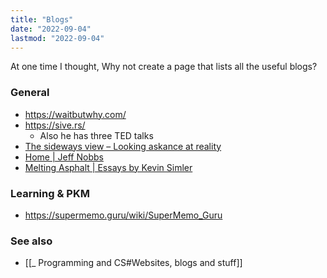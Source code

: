```yaml
---
title: "Blogs"
date: "2022-09-04"
lastmod: "2022-09-04"
---
```


At one time I thought, Why not create a page that lists all the useful blogs?

### General
- https://waitbutwhy.com/
- https://sive.rs/
	- Also he has three TED talks
- [The sideways view – Looking askance at reality](https://sideways-view.com/)
- [Home | Jeff Nobbs](https://www.jeffnobbs.com/)
- [Melting Asphalt | Essays by Kevin Simler](https://meltingasphalt.com/)

### Learning & PKM
- https://supermemo.guru/wiki/SuperMemo_Guru

### See also
- [[_ Programming and CS#Websites, blogs and stuff]]